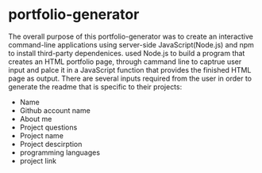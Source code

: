 # portfolio-generator

The overall purpose of this portfolio-generator was to create an interactive command-line applications using server-side JavaScript(Node.js) and npm to install third-party dependenices. 
used Node.js to build a program that creates an HTML portfolio page, through cammand line to captrue user input and palce it in a JavaScript function that provides the finished HTML page as output. There are several inputs required from the user in order to generate the readme that is specific to their projects:

- Name
- Github account name
- About me
- Project questions
- Project name
- Project descirption 
- programming languages
- project link
